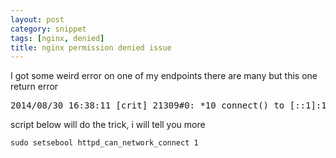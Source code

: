 ```yaml
---
layout: post
category: snippet
tags: [nginx, denied]
title: nginx permission denied issue
---
```


<p>I got some weird error on one of my endpoints there are many but this one return error	
</p>

<p>
<pre class="prettyprint">2014/08/30 16:38:11 [crit] 21309#0: *10 connect() to [::1]:1234 failed (13: Permission denied) while connecting to upstream, client: ww.xx.yy.zz, server: _, request: "GET /ping HTTP/1.1", upstream: "http://[::1]:1234/ping", host: "abc"</pre>
</p>

<p>script below will do the trick, i will tell you more</p>

<p>
	<code>sudo setsebool httpd_can_network_connect 1</code>	
</p>
